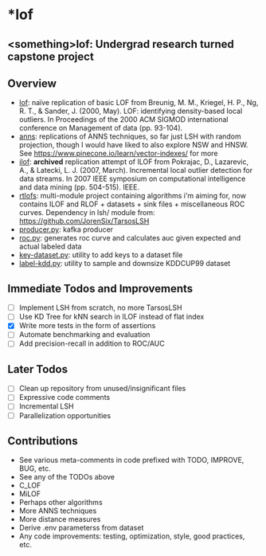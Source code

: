 # \*lof
\<something\>lof: Undergrad research turned capstone project
----------------
## Overview
- [lof](https://github.com/LeilaMoussa/_lof/tree/master/lof): naïve replication of basic LOF from Breunig, M. M., Kriegel, H. P., Ng, R. T., & Sander, J. (2000, May). LOF: identifying density-based local outliers. In Proceedings of the 2000 ACM SIGMOD international conference on Management of data (pp. 93-104).
- [anns](https://github.com/LeilaMoussa/_lof/tree/master/anns): replications of ANNS techniques, so far just LSH with random projection, though I would have liked to also explore NSW and HNSW. See https://www.pinecone.io/learn/vector-indexes/ for more
- [ilof](https://github.com/LeilaMoussa/_lof/tree/master/ilof): **archived** replication attempt of ILOF from Pokrajac, D., Lazarevic, A., & Latecki, L. J. (2007, March). Incremental local outlier detection for data streams. In 2007 IEEE symposium on computational intelligence and data mining (pp. 504-515). IEEE.
- [rtlofs](https://github.com/LeilaMoussa/_lof/tree/master/rtlofs): multi-module project containing algorithms i'm aiming for, now contains ILOF and RLOF + datasets + sink files + miscellaneous ROC curves. Dependency in lsh/ module from: https://github.com/JorenSix/TarsosLSH
- [producer.py](https://github.com/LeilaMoussa/_lof/blob/master/producer.py): kafka producer
- [roc.py](https://github.com/LeilaMoussa/_lof/blob/master/roc.py): generates roc curve and calculates auc given expected and actual labeled data
- [key-dataset.py](https://github.com/LeilaMoussa/_lof/blob/master/key-dataset.py): utility to add keys to a dataset file
- [label-kdd.py](https://github.com/LeilaMoussa/_lof/blob/master/label-kdd.py): utility to sample and downsize KDDCUP99 dataset

## Immediate Todos and Improvements
- [ ] Implement LSH from scratch, no more TarsosLSH
- [ ] Use KD Tree for kNN search in ILOF instead of flat index
- [x] Write more tests in the form of assertions
- [ ] Automate benchmarking and evaluation
- [ ] Add precision-recall in addition to ROC/AUC

## Later Todos
- [ ] Clean up repository from unused/insignificant files
- [ ] Expressive code comments
- [ ] Incremental LSH
- [ ] Parallelization opportunities

## Contributions
- See various meta-comments in code prefixed with TODO, IMPROVE, BUG, etc.
- See any of the TODOs above
- C_LOF
- MiLOF
- Perhaps other algorithms
- More ANNS techniques
- More distance measures
- Derive .env parameterss from dataset
- Any code improvements: testing, optimization, style, good practices, etc.

